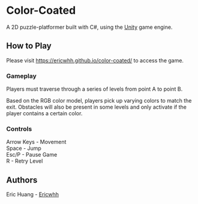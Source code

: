 # Color-Coated
A 2D puzzle-platformer built with C#, using the [Unity](https://unity.com/) game engine.

## How to Play
Please visit https://ericwhh.github.io/color-coated/ to access the game.

### Gameplay
<p>Players must traverse through a series of levels from point A to point B.</p> 
<p>Based on the RGB color model, players pick up varying colors to match the exit. Obstacles will also be present in some levels and only activate if the player contains a certain color.</p>

### Controls
Arrow Keys - Movement<br>
Space - Jump<br>
Esc/P - Pause Game<br>
R - Retry Level

## Authors
Eric Huang - [Ericwhh](https://github.com/Ericwhh)
